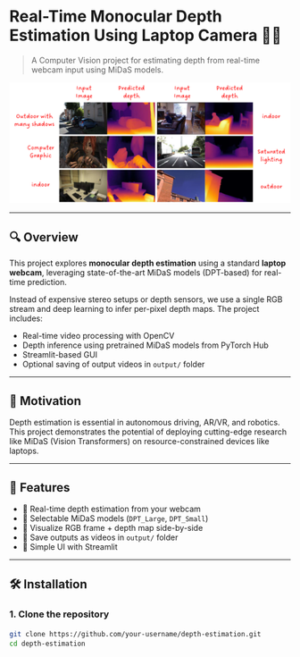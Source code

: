 # Real-Time Monocular Depth Estimation Using Laptop Camera 🎥📏

> A Computer Vision project for estimating depth from real-time webcam input using MiDaS models.

![Teaser](teaser.png) 

---

## 🔍 Overview

This project explores **monocular depth estimation** using a standard **laptop webcam**, leveraging state-of-the-art MiDaS models (DPT-based) for real-time prediction.

Instead of expensive stereo setups or depth sensors, we use a single RGB stream and deep learning to infer per-pixel depth maps. The project includes:

- Real-time video processing with OpenCV
- Depth inference using pretrained MiDaS models from PyTorch Hub
- Streamlit-based GUI
- Optional saving of output videos in `output/` folder

---

## 🧠 Motivation

Depth estimation is essential in autonomous driving, AR/VR, and robotics. This project demonstrates the potential of deploying cutting-edge research like MiDaS (Vision Transformers) on resource-constrained devices like laptops.

---

## 🚀 Features

- 🔹 Real-time depth estimation from your webcam
- 🔹 Selectable MiDaS models (`DPT_Large`, `DPT_Small`)
- 🔹 Visualize RGB frame + depth map side-by-side
- 🔹 Save outputs as videos in `output/` folder
- 🔹 Simple UI with Streamlit

 
---

## 🛠️ Installation

### 1. Clone the repository

```bash
git clone https://github.com/your-username/depth-estimation.git
cd depth-estimation
